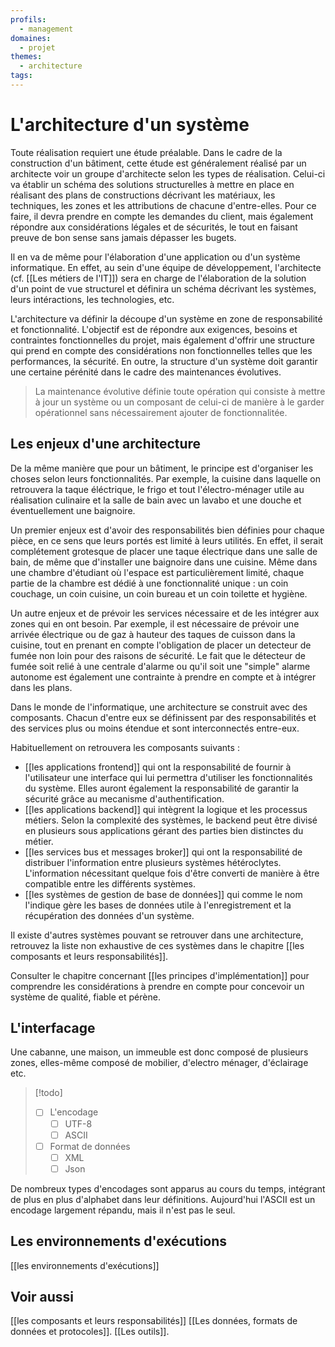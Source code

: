```yaml
---
profils:
  - management
domaines:
  - projet
themes:
  - architecture
tags:
---
```


# L'architecture d'un système

Toute réalisation requiert une étude préalable. Dans le cadre de la construction d'un bâtiment, cette étude est généralement réalisé par un architecte voir un groupe d'architecte selon les types de réalisation. Celui-ci va établir un schéma des solutions structurelles à mettre en place en réalisant des plans de constructions décrivant les matériaux, les techniques, les zones et les attributions de chacune d'entre-elles. Pour ce faire, il devra prendre en compte les demandes du client, mais également répondre aux considérations légales et de sécurités, le tout en faisant preuve de bon sense sans jamais dépasser les bugets. 

Il en va de même pour l'élaboration d'une application ou d'un système informatique. En effet, au sein d'une équipe de développement, l'architecte (cf. [[Les métiers de l'IT]]) sera en charge de l'élaboration de la solution d'un point de vue structurel et définira un schéma décrivant les systèmes, leurs intéractions, les technologies, etc. 

L'architecture va définir la découpe d'un système en zone de responsabilité et fonctionnalité. L'objectif est de répondre aux exigences, besoins et contraintes fonctionnelles du projet, mais également d'offrir une structure qui prend en compte des considérations non fonctionnelles telles que les performances, la sécurité. En outre, la structure d'un système doit garantir une certaine pérénité dans le cadre des maintenances évolutives.

>La maintenance évolutive définie toute opération qui consiste à mettre à jour un système ou un composant de celui-ci de manière à le garder opérationnel sans nécessairement ajouter de fonctionnalitée.

## Les enjeux d'une architecture

De la même manière que pour un bâtiment, le principe est d'organiser les choses selon leurs fonctionnalités. Par exemple, la cuisine dans laquelle on retrouvera la taque éléctrique, le frigo et tout l'électro-ménager utile au réalisation culinaire et la salle de bain avec un lavabo et une douche et éventuellement une baignoire.

Un premier enjeux est d'avoir des responsabilités bien définies pour chaque pièce, en ce sens que leurs portés est limité à leurs utilités. En effet, il serait complétement grotesque de placer une taque électrique dans une salle de bain, de même que d'installer une baignoire dans une cuisine. Même dans une chambre d'étudiant où l'espace est particulièrement limité, chaque partie de la chambre est dédié à une fonctionnalité unique : un coin couchage, un coin cuisine, un coin bureau et un coin toilette et hygiène.

Un autre enjeux et de prévoir les services nécessaire et de les intégrer aux zones qui en ont besoin. Par exemple, il est nécessaire de prévoir une arrivée électrique ou de gaz à hauteur des taques de cuisson dans la cuisine, tout en prenant en compte l'obligation de placer un detecteur de fumée non loin pour des raisons de sécurité. Le fait que le détecteur de fumée soit relié à une centrale d'alarme ou qu'il soit une "simple" alarme autonome est également une contrainte à prendre en compte et à intégrer dans les plans. 

Dans le monde de l'informatique, une architecture se construit avec des composants. Chacun d'entre eux se définissent par des responsabilités et des services plus ou moins étendue et sont interconnectés entre-eux.

Habituellement on retrouvera les composants suivants :

- [[les applications frontend]] qui ont la responsabilité de fournir à l'utilisateur une interface qui lui permettra d'utiliser les fonctionnalités du système. Elles auront également la responsabilité de garantir la sécurité grâce au mecanisme d'authentification. 
- [[les applications backend]] qui intègrent la logique et les processus métiers. Selon la complexité des systèmes, le backend peut être divisé en plusieurs sous applications gérant des parties bien distinctes du métier. 
- [[les services bus et messages broker]] qui ont la responsabilité de distribuer l'information entre plusieurs systèmes hétéroclytes. L'information nécessitant quelque fois d'être converti de manière à être compatible entre les différents systèmes.
- [[les systèmes de gestion de base de données]] qui comme le nom l'indique gère les bases de données utile à l'enregistrement et la récupération des données d'un système.

Il existe d'autres systèmes pouvant se retrouver dans une architecture, retrouvez la liste non exhaustive de ces systèmes dans le chapitre [[les composants et leurs responsabilités]].

Consulter le chapitre concernant [[les principes d'implémentation]] pour comprendre les considérations à prendre en compte pour concevoir un système de qualité, fiable et pérène. 

## L'interfacage

Une cabanne, une maison, un immeuble est donc composé de plusieurs zones, elles-même composé de mobilier, d'electro ménager, d'éclairage etc. 


>[!todo]
>- [ ] L'encodage
>	- [ ] UTF-8
>	- [ ] ASCII
>- [ ] Format de données
>	- [ ] XML
>	- [ ] Json

De nombreux types d'encodages sont apparus au cours du temps, intégrant de plus en plus d'alphabet dans leur définitions. Aujourd'hui l'ASCII est un encodage largement répandu, mais il n'est pas le seul.

## Les environnements d'exécutions

[[les environnements d'exécutions]]


## Voir aussi

[[les composants et leurs responsabilités]]
[[Les données, formats de données et protocoles]].
[[Les outils]]. 
